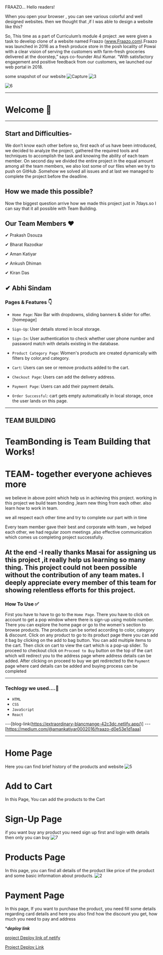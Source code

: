 FRAAZO…
Hello readers!

When you open your browser , you can see various colorful and well designed websites. then we thought that ,if I was able to design a website like this?

So, This time as a part of Curriculum’s module 4 project .we were given a task to develop clone of a website named Fraazo (www.Fraazo.com).Fraazo was launched in 2016 as a fresh produce store in the posh locality of Powai with a clear vision of serving the customers with farm-fresh groceries delivered at the doorstep,” says co-founder Atul Kumar. “With satisfactory engagement and positive feedback from our customers, we launched our web portal in 2018.


some snapshot of our website
![Capture](https://miro.medium.com/max/1400/1*PLUooiOjlxhASZxCxgYLWw.jpeg)
![3](https://miro.medium.com/max/2688/1*ueeUvjoWujBf0OdbPGX3Uw.jpeg)

![6](https://miro.medium.com/max/1400/1*5x1IoVXMqOKrooFdXxGGCw.jpeg)


---

# Welcome 👋

---

## Start and Difficulties-

We don’t know each other before so, first each of us have been introduced, we decided to analyze the project, gathered the required tools and techniques to accomplish the task and knowing the ability of each team member. On second day we divided the entire project in the equal amount among all the team members, we also lost some of our files when we try to push on GitHub .Somehow we solved all issues and at last we managed to complete the project before the deadline.


## How we made this possible?

Now the biggest question arrive how we made this project just in 7days.so I can say that it all possible with Team Building.

## Our Team Members ❤️
✔ Prakash Dsouza

✔ Bharat Razodkar

✔ Aman Katiyar

✔ Ankush Dhiman

✔ Kiran Das

✔ Abhi Sindam
---

### Pages & Features 👇

- `Home Page`: Nav Bar with dropdowns, sliding banners & slider for offer.
[homepage]
- `Sign-Up`: User details stored in local storage.
- `Sign-In`: User authentication to check whether user phone number and password match with details existing in the database.

- `Product Category Page`: Women's products are created dynamically with filters by color,and category.
- `Cart`: Users can see or remove products added to the cart.
- `Checkout Page`: Users can add the delivery address.
- `Payment Page`: Users can add their payment details.
- `Order Successful`: cart gets empty automatically in local storage, once the user lands on this page.

---
## TEAM BUILDING

# TeamBonding is Team Building that Works!

# TEAM- together everyone achieves more

we believe in above point which help us in achieving this project. working in this project we build team bonding ,learn new thing from each other. also learn how to work in team.

we all respect each other time and try to complete our part with in time

Every team member gave their best and corporate with team , we helped each other, we had regular zoom meetings ,also effective communication which comes us completing project successfully.

At the end -I really thanks Masai for assigning us this project ,it really help us learning so many thing. This project could not been possible without the contribution of any team mates. I deeply appreciate every member of this team for showing relentless efforts for this project.
---
### How To Use ✅

First you have to have to go to the `Home Page`. There you have to click on account to get a pop window where there is sign-up using mobile number.  There you can explore the home page or go to the women's section to browse products. The products can be sorted according to color,  category & discount. Click on any product to go to its product page there you can add it bag by clicking on the add to bag button. You can add multiple items to the cart. Then click on cart to view the cart which is a pop-up slider. To proceed to checkout click on `Proceed to Buy` button on the top of the cart which will redirect you to the address page where address details can be added. After clicking on proceed to buy we get redirected to the `Payment` page where card details can be added and buying process can be completed

---

### Techlogy we used....🔧

- `HTML`
- `CSS`
- `JavaScript`
- `React`

---[blog-link(https://extraordinary-blancmange-42c3dc.netlify.app/)]
---[https://medium.com/@amankatiyar0002016/fraazo-d0e53e1d1aaa]



---

# Home Page
Here you can find brief history of the products and website
 ![5](https://miro.medium.com/max/1400/1*PLUooiOjlxhASZxCxgYLWw.jpeg)
    



# Add to Cart
In this Page, You can add the products to the Cart





# Sign-Up Page
if you want buy any product you need sign up first and login with details then only you can buy
![7](https://miro.medium.com/max/2642/1*ISCDMy_F-LamDu6v6U_BLA.jpeg)





# Products Page
In this page, you can find all details of the product like price of the product and some basic information about products.
![2](https://miro.medium.com/max/1400/1*5x1IoVXMqOKrooFdXxGGCw.jpeg)



 # Payment Page
In this page, If you want to purchase the product, you need fill some details regarding card details and here you also find how the discount you get, how much you need to pay and address





****deploy link***

[project Deploy link of netify](https://extraordinary-blancmange-42c3dc.netlify.app/)


[Project Deploy Link](https://github.com/Kirandas96/Fraazo)

